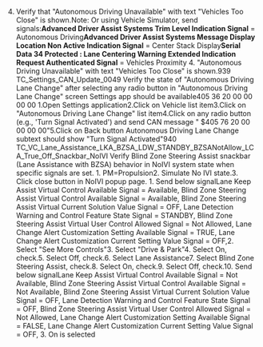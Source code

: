 4. Verify that "Autonomous Driving Unavailable" with text "Vehicles Too Close" is shown.Note: Or using Vehicle Simulator, send signals:**Advanced Driver Assist Systems Trim Level Indication Signal** = Autonomous Driving**Advanced Driver Assist Systems Message Display Location Non Active Indication Signal** = Center Stack Display**Serial Data 34 Protected : Lane Centering Warning Extended Indication Request Authenticated Signal** = Vehicles Proximity 4. "Autonomous Driving Unavailable" with text "Vehicles Too Close" is shown.939 TC_Settings_CAN_Update_0049 Verify the state of "Autonomous Driving Lane Change" after selecting any radio button in "Autonomous Driving Lane Change" screen Settings app should be available405 36 20 00 00 00 00 1.Open Settings application2.Click on Vehicle list item3.Click on "Autonomous Driving Lane Change" list item4.Click on any radio button (e.g., 'Turn Signal Activated') and send CAN message " $405 76 20 00 00 00 00"5.Click on Back button Autonomous Driving Lane Change subtext should show "Turn Signal Activated"940 TC_VC_Lane_Assistance_LKA_BZSA_LDW_STANDBY_BZSANotAllow_LCA_True_Off_Snackbar_NoIVI Verify Blind Zone Steering Assist snackbar (Lane Assistance with BZSA) behavior in NoIVI system state when specific signals are set. 1. PM=Propulsion2. Simulate No IVI state.3. Click close button in NoIVI popup page. 1. Send below signalLane Keep Assist Virtual Control Available Signal = Available, Blind Zone Steering Assist Virtual Control Available Signal = Available, Blind Zone Steering Assist Virtual Current Solution Value Signal = OFF, Lane Detection Warning and Control Feature State Signal = STANDBY, Blind Zone Steering Assist Virtual User Control Allowed Signal = Not Allowed, Lane Change Alert Customization Setting Available Signal = TRUE, Lane Change Alert Customization Current Setting Value Signal = OFF,2. Select "See More Controls"3. Select "Drive & Park"4. Select On, check.5. Select Off, check.6. Select Lane Assistance7. Select Blind Zone Steering Assist, check.8. Select On, check.9. Select Off, check.10. Send below signalLane Keep Assist Virtual Control Available Signal = Not Available, Blind Zone Steering Assist Virtual Control Available Signal = Not Available, Blind Zone Steering Assist Virtual Current Solution Value Signal = OFF, Lane Detection Warning and Control Feature State Signal = OFF, Blind Zone Steering Assist Virtual User Control Allowed Signal = Not Allowed, Lane Change Alert Customization Setting Available Signal = FALSE, Lane Change Alert Customization Current Setting Value Signal = OFF, 3. On is selected